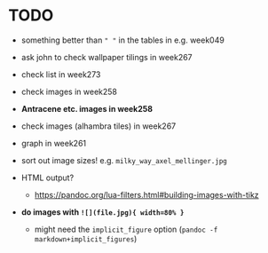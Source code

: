 # TODO

- something better than `" "` in the tables in e.g. week049
- ask john to check wallpaper tilings in week267
- check list in week273
- check images in week258
- **Antracene etc. images in week258**
- check images (alhambra tiles) in week267
- graph in week261
- sort out image sizes! e.g. `milky_way_axel_mellinger.jpg`

- HTML output?
    + https://pandoc.org/lua-filters.html#building-images-with-tikz
- **do images with `![](file.jpg){ width=80% }`**
    + might need the `implicit_figure` option (`pandoc -f markdown+implicit_figures`)